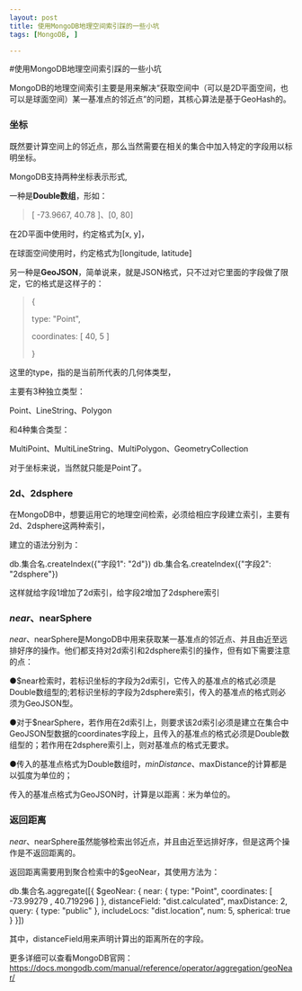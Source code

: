 ```yaml
---
layout: post
title: 使用MongoDB地理空间索引踩的一些小坑
tags: [MongoDB, ]

---
```


#使用MongoDB地理空间索引踩的一些小坑

MongoDB的地理空间索引主要是用来解决“获取空间中（可以是2D平面空间，也可以是球面空间）某一基准点的邻近点”的问题，其核心算法是基于GeoHash的。



### 坐标
既然要计算空间上的邻近点，那么当然需要在相关的集合中加入特定的字段用以标明坐标。

MongoDB支持两种坐标表示形式,

一种是**Double数组**，形如：

> [ -73.9667, 40.78 ]、[0, 80]

在2D平面中使用时，约定格式为[x, y]，

在球面空间使用时，约定格式为[longitude, latitude]

另一种是**GeoJSON**，简单说来，就是JSON格式，只不过对它里面的字段做了限定，它的格式是这样子的：

> { 
> 
>   type: "Point",
> 
>   coordinates: [ 40, 5 ] 
> 
> }

这里的type，指的是当前所代表的几何体类型，

主要有3种独立类型：

Point、LineString、Polygon

和4种集合类型：

MultiPoint、MultiLineString、MultiPolygon、GeometryCollection

对于坐标来说，当然就只能是Point了。



### 2d、2dsphere
在MongoDB中，想要运用它的地理空间检索，必须给相应字段建立索引，主要有2d、2dsphere这两种索引，

建立的语法分别为：

db.集合名.createIndex({"字段1": "2d"})
db.集合名.createIndex({"字段2": "2dsphere"})

这样就给字段1增加了2d索引，给字段2增加了2dsphere索引



### $near、$nearSphere
$near、$nearSphere是MongoDB中用来获取某一基准点的邻近点、并且由近至远排好序的操作。他们都支持对2d索引和2dsphere索引的操作，但有如下需要注意的点：

●$near检索时，若标识坐标的字段为2d索引，它传入的基准点的格式必须是Double数组型的;若标识坐标的字段为2dsphere索引，传入的基准点的格式则必须为GeoJSON型。

●对于$nearSphere，若作用在2d索引上，则要求该2d索引必须是建立在集合中GeoJSON型数据的coordinates字段上，且传入的基准点的格式必须是Double数组型的；若作用在2dsphere索引上，则对基准点的格式无要求。

●传入的基准点格式为Double数组时，$minDistance、$maxDistance的计算都是以弧度为单位的；

传入的基准点格式为GeoJSON时，计算是以距离：米为单位的。



### 返回距离
$near、$nearSphere虽然能够检索出邻近点，并且由近至远排好序，但是这两个操作是不返回距离的。

返回距离需要用到聚合检索中的$geoNear，其使用方法为：

db.集合名.aggregate([{
    $geoNear: {
       near: { type: "Point", coordinates: [ -73.99279 , 40.719296 ] },
       distanceField: "dist.calculated",
       maxDistance: 2,
       query: { type: "public" },
       includeLocs: "dist.location",
       num: 5,
       spherical: true
    }
}])

其中，distanceField用来声明计算出的距离所在的字段。

更多详细可以查看MongoDB官网：
https://docs.mongodb.com/manual/reference/operator/aggregation/geoNear/